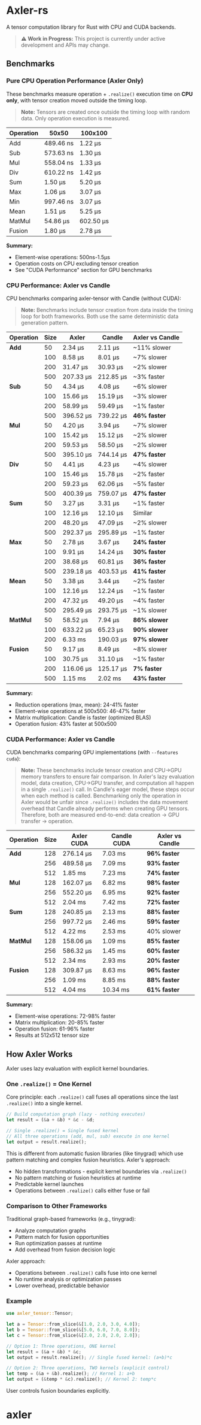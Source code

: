 # Axler-rs

A tensor computation library for Rust with CPU and CUDA backends.

> **⚠️ Work in Progress:** This project is currently under active development and APIs may change.

## Benchmarks

### Pure CPU Operation Performance (Axler Only)

These benchmarks measure operation + `.realize()` execution time on **CPU only**, with tensor creation moved outside the timing loop.

> **Note:** Tensors are created once outside the timing loop with random data. Only operation execution is measured.

| Operation | 50x50 | 100x100 |
|-----------|-------|---------|
| Add | 489.46 ns | 1.22 µs |
| Sub | 573.63 ns | 1.30 µs |
| Mul | 558.04 ns | 1.33 µs |
| Div | 610.22 ns | 1.42 µs |
| Sum | 1.50 µs | 5.20 µs |
| Max | 1.06 µs | 3.07 µs |
| Min | 997.46 ns | 3.07 µs |
| Mean | 1.51 µs | 5.25 µs |
| MatMul | 54.86 µs | 602.50 µs |
| Fusion | 1.80 µs | 2.78 µs |

**Summary:**
- Element-wise operations: 500ns-1.5µs
- Operation costs on CPU excluding tensor creation
- See "CUDA Performance" section for GPU benchmarks

### CPU Performance: Axler vs Candle

CPU benchmarks comparing axler-tensor with Candle (without CUDA):

> **Note:** Benchmarks include tensor creation from data inside the timing loop for both frameworks. Both use the same deterministic data generation pattern.

| Operation | Size | Axler | Candle | Axler vs Candle |
|-----------|------|-------|--------|-----------------|
| **Add** | 50 | 2.34 µs | 2.11 µs | ~11% slower |
| | 100 | 8.58 µs | 8.01 µs | ~7% slower |
| | 200 | 31.47 µs | 30.93 µs | ~2% slower |
| | 500 | 207.33 µs | 212.85 µs | ~3% faster |
| **Sub** | 50 | 4.34 µs | 4.08 µs | ~6% slower |
| | 100 | 15.66 µs | 15.19 µs | ~3% slower |
| | 200 | 58.99 µs | 59.49 µs | ~1% faster |
| | 500 | 396.52 µs | 739.22 µs | **46% faster** |
| **Mul** | 50 | 4.20 µs | 3.94 µs | ~7% slower |
| | 100 | 15.42 µs | 15.12 µs | ~2% slower |
| | 200 | 59.53 µs | 58.50 µs | ~2% slower |
| | 500 | 395.10 µs | 744.14 µs | **47% faster** |
| **Div** | 50 | 4.41 µs | 4.23 µs | ~4% slower |
| | 100 | 15.46 µs | 15.78 µs | ~2% faster |
| | 200 | 59.23 µs | 62.06 µs | ~5% faster |
| | 500 | 400.39 µs | 759.07 µs | **47% faster** |
| **Sum** | 50 | 3.27 µs | 3.31 µs | ~1% faster |
| | 100 | 12.16 µs | 12.10 µs | Similar |
| | 200 | 48.20 µs | 47.09 µs | ~2% slower |
| | 500 | 292.37 µs | 295.89 µs | ~1% faster |
| **Max** | 50 | 2.78 µs | 3.67 µs | **24% faster** |
| | 100 | 9.91 µs | 14.24 µs | **30% faster** |
| | 200 | 38.68 µs | 60.81 µs | **36% faster** |
| | 500 | 239.18 µs | 403.53 µs | **41% faster** |
| **Mean** | 50 | 3.38 µs | 3.44 µs | ~2% faster |
| | 100 | 12.16 µs | 12.24 µs | ~1% faster |
| | 200 | 47.32 µs | 49.20 µs | ~4% faster |
| | 500 | 295.49 µs | 293.75 µs | ~1% slower |
| **MatMul** | 50 | 58.52 µs | 7.94 µs | **86% slower** |
| | 100 | 633.22 µs | 65.23 µs | **90% slower** |
| | 200 | 6.33 ms | 190.03 µs | **97% slower** |
| **Fusion** | 50 | 9.17 µs | 8.49 µs | ~8% slower |
| | 100 | 30.75 µs | 31.10 µs | ~1% faster |
| | 200 | 116.06 µs | 125.17 µs | **7% faster** |
| | 500 | 1.15 ms | 2.02 ms | **43% faster** |

**Summary:**
- Reduction operations (max, mean): 24-41% faster
- Element-wise operations at 500x500: 46-47% faster
- Matrix multiplication: Candle is faster (optimized BLAS)
- Operation fusion: 43% faster at 500x500

### CUDA Performance: Axler vs Candle

CUDA benchmarks comparing GPU implementations (with `--features cuda`):

> **Note:** These benchmarks include tensor creation and CPU→GPU memory transfers to ensure fair comparison. In Axler's lazy evaluation model, data creation, CPU→GPU transfer, and computation all happen in a single `.realize()` call. In Candle's eager model, these steps occur when each method is called. Benchmarking only the operation in Axler would be unfair since `.realize()` includes the data movement overhead that Candle already performs when creating GPU tensors. Therefore, both are measured end-to-end: data creation → GPU transfer → operation.

| Operation | Size | Axler CUDA | Candle CUDA | Axler vs Candle |
|-----------|------|------------|-------------|-----------------|
| **Add** | 128 | 276.14 µs | 7.03 ms | **96% faster** |
| | 256 | 489.58 µs | 7.09 ms | **93% faster** |
| | 512 | 1.85 ms | 7.23 ms | **74% faster** |
| **Mul** | 128 | 162.07 µs | 6.82 ms | **98% faster** |
| | 256 | 552.20 µs | 6.95 ms | **92% faster** |
| | 512 | 2.04 ms | 7.42 ms | **72% faster** |
| **Sum** | 128 | 240.85 µs | 2.13 ms | **88% faster** |
| | 256 | 997.72 µs | 2.46 ms | **59% faster** |
| | 512 | 4.22 ms | 2.53 ms | 40% slower |
| **MatMul** | 128 | 158.06 µs | 1.09 ms | **85% faster** |
| | 256 | 586.32 µs | 1.45 ms | **60% faster** |
| | 512 | 2.34 ms | 2.93 ms | **20% faster** |
| **Fusion** | 128 | 309.87 µs | 8.63 ms | **96% faster** |
| | 256 | 1.09 ms | 8.85 ms | **88% faster** |
| | 512 | 4.04 ms | 10.34 ms | **61% faster** |

**Summary:**
- Element-wise operations: 72-98% faster
- Matrix multiplication: 20-85% faster
- Operation fusion: 61-96% faster
- Results at 512x512 tensor size

## How Axler Works

Axler uses lazy evaluation with explicit kernel boundaries.

### One `.realize()` = One Kernel

Core principle: each `.realize()` call fuses all operations since the last `.realize()` into a single kernel.

```rust
// Build computation graph (lazy - nothing executes)
let result = (&a + &b) * &c - &d;

// Single .realize() = Single fused kernel
// All three operations (add, mul, sub) execute in one kernel
let output = result.realize();
```

This is different from automatic fusion libraries (like tinygrad) which use pattern matching and complex fusion heuristics. Axler's approach:

- No hidden transformations - explicit kernel boundaries via `.realize()`
- No pattern matching or fusion heuristics at runtime
- Predictable kernel launches
- Operations between `.realize()` calls either fuse or fail

### Comparison to Other Frameworks

Traditional graph-based frameworks (e.g., tinygrad):
- Analyze computation graphs
- Pattern match for fusion opportunities
- Run optimization passes at runtime
- Add overhead from fusion decision logic

Axler approach:
- Operations between `.realize()` calls fuse into one kernel
- No runtime analysis or optimization passes
- Lower overhead, predictable behavior

### Example

```rust
use axler_tensor::Tensor;

let a = Tensor::from_slice(&[1.0, 2.0, 3.0, 4.0]);
let b = Tensor::from_slice(&[5.0, 6.0, 7.0, 8.0]);
let c = Tensor::from_slice(&[2.0, 2.0, 2.0, 2.0]);

// Option 1: Three operations, ONE kernel
let result = (&a + &b) * &c;
let output = result.realize(); // Single fused kernel: (a+b)*c

// Option 2: Three operations, TWO kernels (explicit control)
let temp = (&a + &b).realize(); // Kernel 1: a+b
let output = (&temp * &c).realize(); // Kernel 2: temp*c
```

User controls fusion boundaries explicitly.
# axler
